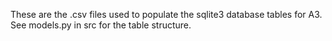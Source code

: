 These are the .csv files used to populate the sqlite3 database tables for A3. 
See models.py in src for the table structure.